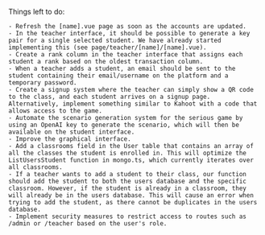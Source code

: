 Things left to do:

    - Refresh the [name].vue page as soon as the accounts are updated.
    - In the teacher interface, it should be possible to generate a key pair for a single selected student. We have already started implementing this (see page/teacher/[name]/[name].vue).
    - Create a rank column in the teacher interface that assigns each student a rank based on the oldest transaction column.
    - When a teacher adds a student, an email should be sent to the student containing their email/username on the platform and a temporary password.
    - Create a signup system where the teacher can simply show a QR code to the class, and each student arrives on a signup page. Alternatively, implement something similar to Kahoot with a code that allows access to the game.
    - Automate the scenario generation system for the serious game by using an OpenAI key to generate the scenario, which will then be available on the student interface.
    - Improve the graphical interface.
    - Add a classrooms field in the User table that contains an array of all the classes the student is enrolled in. This will optimize the ListUsersStudent function in mongo.ts, which currently iterates over all classrooms.
    - If a teacher wants to add a student to their class, our function should add the student to both the users database and the specific classroom. However, if the student is already in a classroom, they will already be in the users database. This will cause an error when trying to add the student, as there cannot be duplicates in the users database.
    - Implement security measures to restrict access to routes such as /admin or /teacher based on the user's role.
